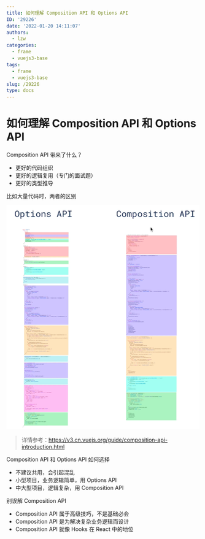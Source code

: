 ```yaml
---
title: 如何理解 Composition API 和 Options API
ID: '29226'
date: '2022-01-20 14:11:07'
authors:
  - lzw
categories:
  - frame
  - vuejs3-base
tags:
  - frame
  - vuejs3-base
slug: /29226
type: docs
---
```


# 如何理解 Composition API 和 Options API

Composition API 带来了什么？

- 更好的代码组织
- 更好的逻辑复用（专门的面试题）
- 更好的类型推导

比如大量代码时，两者的区别

![composition-api](./images/composition-api20220120142208.png)

> 详情参考：https://v3.cn.vuejs.org/guide/composition-api-introduction.html
  
Composition API 和 Options API 如何选择

- 不建议共用，会引起混乱
- 小型项目，业务逻辑简单，用 Options API
- 中大型项目，逻辑复杂，用 Composition API


别误解 Composition API

- Composition API 属于高级技巧，不是基础必会
- Composition API 是为解决复杂业务逻辑而设计
- Composition API 就像 Hooks 在 React 中的地位

